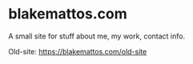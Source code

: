 # blakemattos.com
 
 A small site for stuff about me, my work, contact info.

 Old-site: https://blakemattos.com/old-site